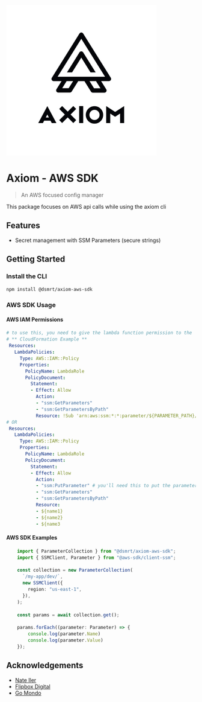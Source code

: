 <picture>
  <source media="(prefers-color-scheme: dark)" srcset="./images/axiom-dark-mode.svg">
  <source media="(prefers-color-scheme: light)" srcset="./images/axiom-light-mode.svg">
  <img alt="Axiom logo" src="./images/axiom-light-mode.svg">
</picture>

# Axiom - AWS SDK 

> An AWS focused config manager

This package focuses on AWS api calls while using the axiom cli

## Features
- Secret management with SSM Parameters (secure strings)

## Getting Started

### Install the CLI

```bash
npm install @dsmrt/axiom-aws-sdk
```

### AWS SDK Usage

#### AWS IAM Permissions

```yaml
# to use this, you need to give the lambda function permission to the
# ** CloudFormation Example **
 Resources:
   LambdaPolicies:
     Type: AWS::IAM::Policy
     Properties:
       PolicyName: LambdaRole
       PolicyDocument:
         Statement:
         - Effect: Allow
           Action:
           - "ssm:GetParameters"
           - "ssm:GetParametersByPath"
           Resource: !Sub 'arn:aws:ssm:*:*:parameter/${PARAMETER_PATH}/*'
# OR 
 Resources:
   LambdaPolicies:
     Type: AWS::IAM::Policy
     Properties:
       PolicyName: LambdaRole
       PolicyDocument:
         Statement:
         - Effect: Allow
           Action:
           - "ssm:PutParameter" # you'll need this to put the parameters as well
           - "ssm:GetParameters"
           - "ssm:GetParametersByPath"
           Resource:
           - ${name1}
           - ${name2}
           - ${name3
```

#### AWS SDK Examples

```typescript
    import { ParameterCollection } from "@dsmrt/axiom-aws-sdk";
    import { SSMClient, Parameter } from "@aws-sdk/client-ssm";

    const collection = new ParameterCollection(
      `/my-app/dev/`,
      new SSMClient({
        region: "us-east-1",
      }),
    );

    const params = await collection.get();

    params.forEach((parameter: Parameter) => {
        console.log(parameter.Name)
        console.log(parameter.Value)
    });
```

## Acknowledgements

- [Nate Iler](https://github.com/nateiler)
- [Flipbox Digital](https://www.flipboxdigital.com)
- [Go Mondo](https://www.flipboxdigital.com)
